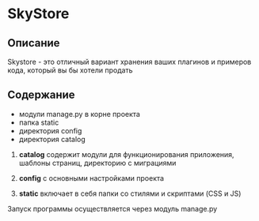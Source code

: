 # SkyStore

## Описание

Skystore - это отличный вариант хранения ваших плагинов и примеров кода, который вы бы хотели продать

## Содержание

* модули manage.py в корне проекта
* папка static
* директория config
* директория catalog

1. **catalog** содержит модули для функционирования приложения, шаблоны страниц, директорию с миграциями

2. **config** с основными настройками проекта

3. **static** включает в себя папки со стилями и скриптами (CSS и JS)


Запуск программы осуществляется через модуль manage.py
